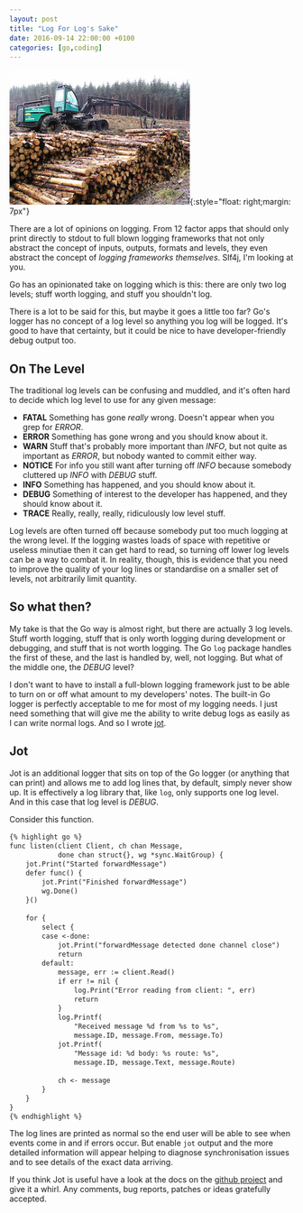 ```yaml
---
layout: post
title: "Log For Log's Sake"
date: 2016-09-14 22:00:00 +0100
categories: [go,coding]
---
```


![I'm a logger and I'm OK](/images/log_for_logs_sake/logging.jpg){:style="float: right;margin: 7px"}

There are a lot of opinions on logging. From 12 factor apps that should only
print directly to stdout to full blown logging frameworks that not only abstract
the concept of inputs, outputs, formats and levels, they even abstract the
concept of *logging frameworks themselves*. Slf4j, I'm looking at you.

Go has an opinionated take on logging which is this: there are only two log
levels; stuff worth logging, and stuff you shouldn't log.

There is a lot to be said for this, but maybe it goes a little too far? Go's
logger has no concept of a log level so anything you log will be logged. It's
good to have that certainty, but it could be nice to have developer-friendly
debug output too.

## On The Level

The traditional log levels can be confusing and muddled, and it's often hard to
decide which log level to use for any given message:

* **FATAL** Something has gone *really* wrong. Doesn't appear when you grep for
*ERROR*.
* **ERROR** Something has gone wrong and you should know about it.
* **WARN** Stuff that's probably more important than *INFO*, but not quite as important as *ERROR*, but nobody wanted to commit either way.
* **NOTICE** For info you still want after turning off *INFO* because somebody
cluttered up *INFO* with *DEBUG* stuff.
* **INFO** Something has happened, and you should know about it.
* **DEBUG** Something of interest to the developer has happened, and they should
know about it.
* **TRACE** Really, really, really, ridiculously low level stuff.

Log levels are often turned off because somebody put too much logging at the
wrong level. If the logging wastes loads of space with repetitive or useless
minutiae then it can get hard to read, so turning off lower log levels can be a
way to combat it. In reality, though, this is evidence that you need to improve
the quality of your log lines or standardise on a smaller set of levels, not
arbitrarily limit quantity.

## So what then?

My take is that the Go way is almost right, but there are actually 3 log levels.
Stuff worth logging, stuff that is only worth logging during development or
debugging, and stuff that is not worth logging. The Go `log` package handles the
first of these, and the last is handled by, well, not logging. But what of the
middle one, the *DEBUG* level?

I don't want to have to install a full-blown logging framework just to be able
to turn on or off what amount to my developers' notes. The built-in Go logger is
perfectly acceptable to me for most of my logging needs. I just need something
that will give me the ability to write debug logs as easily as I can write
normal logs. And so I wrote [jot](http://github.com/doozr/jot).

## Jot

Jot is an additional logger that sits on top of the Go logger (or anything that
can print) and allows me to add log lines that, by default, simply never show
up. It is effectively a log library that, like `log`, only supports one log
level. And in this case that log level is *DEBUG*.

Consider this function.

    {% highlight go %}
    func listen(client Client, ch chan Message,
                done chan struct{}, wg *sync.WaitGroup) {
        jot.Print("Started forwardMessage")
        defer func() {
            jot.Print("Finished forwardMessage")
            wg.Done()
        }()

        for {
            select {
            case <-done:
                jot.Print("forwardMessage detected done channel close")
                return
            default:
                message, err := client.Read()
                if err != nil {
                    log.Print("Error reading from client: ", err)
                    return
                }
                log.Printf(
                    "Received message %d from %s to %s",
                    message.ID, message.From, message.To)
                jot.Printf(
                    "Message id: %d body: %s route: %s",
                    message.ID, message.Text, message.Route)

                ch <- message
            }
        }
    }
    {% endhighlight %}

The log lines are printed as normal so the end user will be able to see when
events come in and if errors occur. But enable `jot` output and the more
detailed information will appear helping to diagnose synchronisation issues and
to see details of the exact data arriving.

If you think Jot is useful have a look at the docs on the [github
project](http://github.com/doozr/jot) and give it a whirl. Any comments, bug
reports, patches or ideas gratefully accepted.
